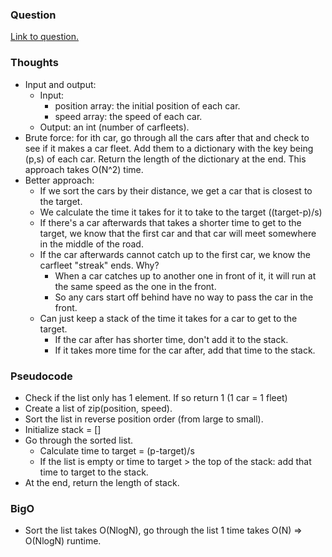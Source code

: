 ### Question
[Link to question.](https://leetcode.com/problems/daily-temperatures/description/)

### Thoughts
- Input and output:
    - Input: 
        - position array: the initial position of each car.
        - speed array: the speed of each car.
    - Output: an int (number of carfleets).
- Brute force: for ith car, go through all the cars after that and check to see if it makes a car fleet. Add them to a dictionary with the key being (p,s) of each car. Return the length of the dictionary at the end. This approach takes O(N^2) time.
- Better approach:
    - If we sort the cars by their distance, we get a car that is closest to the target.
    - We calculate the time it takes for it to take to the target ((target-p)/s)
    - If there's a car afterwards that takes a shorter time to get to the target, we know that the first car and that car will meet somewhere in the middle of the road.
    - If the car afterwards cannot catch up to the first car, we know the carfleet "streak" ends. Why?
        - When a car catches up to another one in front of it, it will run at the same speed as the one in the front.
        - So any cars start off behind have no way to pass the car in the front.
    - Can just keep a stack of the time it takes for a car to get to the target.
        - If the car after has shorter time, don't add it to the stack.
        - If it takes more time for the car after, add that time to the stack.

### Pseudocode
- Check if the list only has 1 element. If so return 1 (1 car = 1 fleet)
- Create a list of zip(position, speed).
- Sort the list in reverse position order (from large to small).
- Initialize stack = []
- Go through the sorted list.
    - Calculate time to target = (p-target)/s
    - If the list is empty or time to target > the top of the stack: add that time to target to the stack.
- At the end, return the length of stack.

### BigO
- Sort the list takes O(NlogN), go through the list 1 time takes O(N) => O(NlogN) runtime.
